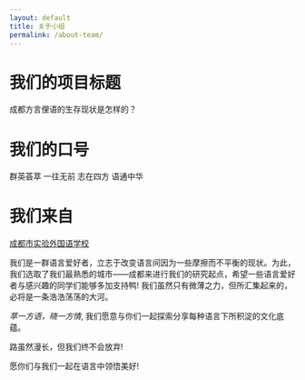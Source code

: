 ```yaml
---
layout: default
title: 关于小组
permalink: /about-team/
---
```


# **我们的项目标题**

成都方言俚语的生存现状是怎样的？

# **我们的口号**

群英荟萃  一往无前  志在四方  语通中华

# **我们来自**

[成都市实验外国语学校](http://www.cefls.cn/ "我们的母校")


我们是一群语言爱好者，立志于改变语言间因为一些摩擦而不平衡的现状。为此，我们选取了我们最熟悉的城市——成都来进行我们的研究起点，希望一些语言爱好者与感兴趣的同学们能够多加支持鸭!
我们虽然只有微薄之力，但所汇集起来的，必将是一条浩浩荡荡的大河。

*萃一方语，晓一方情*,
我们愿意与你们一起探索分享每种语言下所积淀的文化底蕴。

路虽然漫长，但我们终不会放弃!

愿你们与我们一起在语言中领悟美好!

